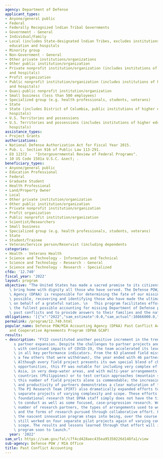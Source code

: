 ```yaml
---
agency: Department of Defense
applicant_types:
- Anyone/general public
- Federal
- Federally Recognized lndian Tribal Governments
- Government - General
- Individual/Family
- Local (includes State-designated lndian Tribes, excludes institutions of higher
  education and hospitals
- Minority group
- Non-Government - General
- Other private institutions/organizations
- Other public institution/organization
- Private nonprofit institution/organization (includes institutions of higher education
  and hospitals)
- Profit organization
- Public nonprofit institution/organization (includes institutions of higher education
  and hospitals)
- Quasi-public nonprofit institution/organization
- Small business (less than 500 employees)
- Specialized group (e.g. health professionals, students, veterans)
- State
- State (includes District of Columbia, public institutions of higher education and
  hospitals)
- U.S. Territories and possessions
- U.S. Territories and possessions (includes institutions of higher education and
  hospitals)
assistance_types:
- Project Grants
authorizations:
- National Defense Authorization Act for Fiscal Year 2015.
- Pub. L. Section 916 of Public Law 113-291.
- EO 12372 -  "Intergovernmental Review of Federal Programs".
- 10 US Code 1501a U.S.C. &sect; .
beneficiary_types:
- Anyone/general public
- Education Professional
- Federal
- Graduate Student
- Health Professional
- Land/Property Owner
- Local
- Other private institution/organization
- Other public institution/organization
- Private nonprofit institution/organization
- Profit organization
- Public nonprofit institution/organization
- Scientist/Researchers
- Small business
- Specialized group (e.g. health professionals, students, veterans)
- State
- Student/Trainee
- Veteran/Service person/Reservist (including dependents
categories:
- Health - Veterans Health
- Science and Technology - Information and Technical
- Science and Technology - Research - General
- Science and Technology - Research - Specialized
cfda: '12.740'
fiscal_year: '2022'
layout: program
objective: "The United States has made a sacred promise to its citizens that it will\
  \ bring home with dignity all those who have served. The Defense POW/MIA Accounting\
  \ Agency (DPAA) is responsible for determining the fate of our missing and, where\
  \ possible, recovering and identifying those who have made the ultimate sacrifice\
  \ on behalf of a grateful nation. \n   This program facilitates efforts to provide\
  \ the fullest possible accounting for missing Department of Defense personnel from\
  \ past conflicts and to provide answers to their families and the nation."
obligations: '[{"x":"2022","sam_estimate":0.0,"sam_actual":10866000.0,"usa_spending_actual":9646303.2},{"x":"2023","sam_estimate":19200000.0,"sam_actual":0.0,"usa_spending_actual":5844096.79},{"x":"2024","sam_estimate":20848000.0,"sam_actual":0.0,"usa_spending_actual":0.0}]'
permalink: /program/12.740.html
popular_name: Defense POW/MIA Accounting Agency (DPAA) Past Conflict Accounting Grants
  and Cooperative Agreements Program (DPAA GCAP)
results:
- description: "FY22 constituted another positive increment in the trend line of DPAA\u2019\
    s partner expansion. Despite the challenges to partner projects and PI team functionality\
    \ with continued impacts of COVID-19, the team accelerated its level of effort\
    \ in all key performance indicators. From the 63 planned field missions (plus\
    \ a few others that were withdrawn), the year ended with 46 partner missions launched.\
    \ Although every field project presents its own special blend of challenges and\
    \ opportunities, this FY was notable for including very complex efforts in Southeast\
    \ Asia, in very deep-water areas, and with multi-year arrangements in specific\
    \ countries (Philippines) or to test certain approaches (mountain sites). Planning\
    \ this number of field projects alone is commendable; the increasing complexity\
    \ and productivity of partners demonstrates a clear maturation of the program.\
    \ The PI Research Team (PIRT) also dramatically expanded efforts to work on 69\
    \ separate projects of varying complexity and scope. These efforts included some\
    \ foundational research that DPAA staff simply does not have the time or ability\
    \ to conduct as well as some focused, case-progression research. We expanded the\
    \ number of research partners, the types of arrangements used to work with them,\
    \ and the forms of research pursued through collaborative effort. Finally, as\
    \ the nascent innovation program steps into being, over the course of FY22 we\
    \ still worked on four separate pilot projects again of varying complexity and\
    \ scope. The results and lessons learned through that effort will inform the agency-wide\
    \ program soon to launch."
  year: '2022'
sam_url: https://sam.gov/fal/c7f4cd428aec435ea95350226d148fa1/view
sub-agency: Defense POW / MIA Office
title: Past Conflict Accounting
---
```

